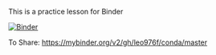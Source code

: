 This is a practice lesson for Binder

[![Binder](https://mybinder.org/badge_logo.svg)](https://mybinder.org/v2/gh/leo976f/Practice/master)

To Share:
https://mybinder.org/v2/gh/leo976f/conda/master
